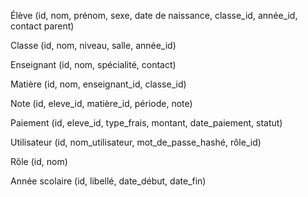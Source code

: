 Élève (id, nom, prénom, sexe, date de naissance, classe_id, année_id, contact parent)

Classe (id, nom, niveau, salle, année_id)

Enseignant (id, nom, spécialité, contact)

Matière (id, nom, enseignant_id, classe_id)

Note (id, eleve_id, matière_id, période, note)

Paiement (id, eleve_id, type_frais, montant, date_paiement, statut)

Utilisateur (id, nom_utilisateur, mot_de_passe_hashé, rôle_id)

Rôle (id, nom)

Année scolaire (id, libellé, date_début, date_fin)